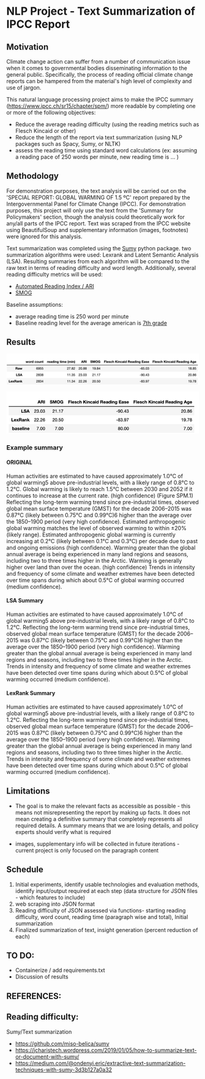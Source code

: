 # NLP Project - Text Summarization of IPCC Report

## Motivation 

Climate change action can suffer from a number of communication issue when it comes to governmental bodies disseminating information to the general public. Specifically, the process of reading official climate change reports can be hampered from the material's high level of complexity and use of jargon. 

This natural language processing project aims to make the IPCC summary (https://www.ipcc.ch/sr15/chapter/spm/) more readable by completing one or more of the following objectives:

- Reduce the average reading difficulty (using the reading metrics such as Flesch Kincaid or other)
- Reduce the length of the report via text summarization (using NLP packages such as Spacy, Sumy, or NLTK)
- assess the reading time using standard word calculations (ex: assuming a reading pace of 250 words per minute, new reading time is ... )


## Methodology
For demonstration purposes, the text analysis will be carried out on the 'SPECIAL REPORT: GLOBAL WARMING OF 1.5 ºC' report prepared by the Intergovernmental Panel for Climate Change (IPCC). For demonstration purposes, this project will only use the text from the 'Summary for Policymakers' section, though the analysis could theoretically work for any/all parts of the IPCC report. Text was scraped from the IPCC website using BeautifulSoup and supplementary information (images, footnotes) were ignored for this analysis.

Text summarization was completed using the [Sumy](https://github.com/miso-belica/sumy) python package. two summarization algorithms were used: Lexrank and Latent Semantic Analysis (LSA). Resulting summaries from each algorithm will be compared to the raw text in terms of reading difficulty and word length. Additionally, several reading difficulty metrics will be used: 
- [Automated Reading Index / ARI](https://readabilityformulas.com/automated-readability-index.php)
- [SMOG](https://readabilityformulas.com/smog-readability-formula.php)

Baseline assumptions:
- average reading time is 250 word per minute
- Baseline reading level for the average american is [7th grade](https://centerforplainlanguage.org/what-is-readability/#:~:text=The%20average%20American%20is%20considered,guidelines%20in%20the%20medical%20industry)

## Results

![results](img/results.png)

![baseline comparison](img/baseline.png)


### Example summary

#### ORIGINAL

Human activities are estimated to have caused approximately 1.0°C of global warming5 above pre-industrial levels, with a likely range of 0.8°C to 1.2°C. Global warming is likely to reach 1.5°C between 2030 and 2052 if it continues to increase at the current rate. (high confidence) (Figure SPM.1) Reflecting the long-term warming trend since pre-industrial times, observed global mean surface temperature (GMST) for the decade 2006–2015 was 0.87°C (likely between 0.75°C and 0.99°C)6 higher than the average over the 1850–1900 period (very high confidence). Estimated anthropogenic global warming matches the level of observed warming to within ±20% (likely range). Estimated anthropogenic global warming is currently increasing at 0.2°C (likely between 0.1°C and 0.3°C) per decade due to past and ongoing emissions (high confidence). Warming greater than the global annual average is being experienced in many land regions and seasons, including two to three times higher in the Arctic. Warming is generally higher over land than over the ocean. (high confidence)  Trends in intensity and frequency of some climate and weather extremes have been detected over time spans during which about 0.5°C of global warming occurred (medium confidence).

#### LSA Summary
Human activities are estimated to have caused approximately 1.0°C of global warming5 above pre-industrial levels, with a likely range of 0.8°C to 1.2°C. Reflecting the long-term warming trend since pre-industrial times, observed global mean surface temperature (GMST) for the decade 2006–2015 was 0.87°C (likely between 0.75°C and 0.99°C)6 higher than the average over the 1850–1900 period (very high confidence). Warming greater than the global annual average is being experienced in many land regions and seasons, including two to three times higher in the Arctic. Trends in intensity and frequency of some climate and weather extremes have been detected over time spans during which about 0.5°C of global warming occurred (medium confidence).

#### LexRank Summary
Human activities are estimated to have caused approximately 1.0°C of global warming5 above pre-industrial levels, with a likely range of 0.8°C to 1.2°C. Reflecting the long-term warming trend since pre-industrial times, observed global mean surface temperature (GMST) for the decade 2006–2015 was 0.87°C (likely between 0.75°C and 0.99°C)6 higher than the average over the 1850–1900 period (very high confidence). Warming greater than the global annual average is being experienced in many land regions and seasons, including two to three times higher in the Arctic. Trends in intensity and frequency of some climate and weather extremes have been detected over time spans during which about 0.5°C of global warming occurred (medium confidence). 

## Limitations

- The goal is to make the relevant facts as accessible as possible - this means not misrepresenting the report by making up facts. It does not mean creating a definitive summary that completely represents all required details. A summary means that we are losing details, and policy experts should verify what is required

- images, supplementary info will be collected in future iterations - current project is only focused on the paragraph content

## Schedule

1. Initial experiments, identify usable technologies and evaluation methods, identify input/output required at each step (data structure for JSON files - which features to include)
2. web scraping into JSON format
3. Reading difficulty of JSON assessed via functions- starting reading difficulty, word count, reading time (paragraph wise and total), Initial summarization 
4. Finalized summarization of text, insight generation (percent reduction of each)

## TO DO:
- Containerize / add requirements.txt
- Discussion of results

## REFERENCES:

Reading difficulty: 
- 

Sumy/Text summarization
- https://github.com/miso-belica/sumy 
- https://jcharistech.wordpress.com/2019/01/05/how-to-summarize-text-or-document-with-sumy/
- https://medium.com/@ondenyi.eric/extractive-text-summarization-techniques-with-sumy-3d3b127a0a32
